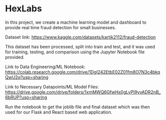 # HexLabs

In this project, we create a machine learning model and dashboard to provide real time fraud detection for small businesses.

Dataset link: https://www.kaggle.com/datasets/kartik2112/fraud-detection

This dataset has been processed, split into train and test, and it was used for training, testing, and comparison using the Jupyter Notebook file provided.

Link to Data Engineering/ML Notebook: https://colab.research.google.com/drive/1DgI242EtbE02Z01fm8O7N3c4bkqQwU2q?usp=sharing

Link to Necessary Datapoints/ML Model Files: https://drive.google.com/drive/folders/1xmMWQ6GfwHx0gLyPI9yvADR2nB_6bRUP?usp=sharing

Run the notebook to get the joblib file and final dataset which was then used for our Flask and React based web application.
